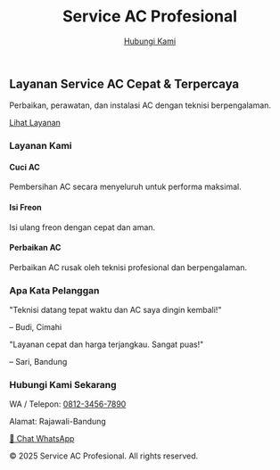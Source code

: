 <!DOCTYPE html>
<html lang="id">
<head>
  <meta charset="UTF-8" />
  <meta name="viewport" content="width=device-width, initial-scale=1.0"/>
  <title>Rajawali AC</title>
  <script src="https://cdn.tailwindcss.com"></script>
  <script>
    tailwind.config = {
      theme: {
        extend: {
          animation: {
            pulseSlow: 'pulse 2s infinite',
          }
        }
      }
    }
  </script>
</head>
<body class="bg-gray-50 text-gray-800">

  <!-- Header -->
  <header class="bg-blue-600 text-white p-6">
    <div class="container mx-auto flex justify-between items-center">
      <h1 class="text-2xl font-bold">Service AC Profesional</h1>
      <a href="#kontak" class="bg-white text-blue-600 px-4 py-2 rounded hover:bg-gray-100 transition">Hubungi Kami</a>
    </div>
  </header>

  <!-- Hero Section -->
  <section class="text-center py-16 bg-white">
    <h2 class="text-4xl font-bold mb-4">Layanan Service AC Cepat & Terpercaya</h2>
    <p class="text-lg mb-6">Perbaikan, perawatan, dan instalasi AC dengan teknisi berpengalaman.</p>
    <a href="#layanan" class="bg-blue-600 text-white px-6 py-3 rounded hover:bg-blue-700 transition">Lihat Layanan</a>
  </section>

  <!-- Layanan -->
  <section id="layanan" class="py-16 bg-gray-100">
    <div class="container mx-auto text-center">
      <h3 class="text-3xl font-bold mb-8">Layanan Kami</h3>
      <div class="grid md:grid-cols-3 gap-6">
        <div class="bg-white p-6 rounded shadow">
          <h4 class="text-xl font-semibold mb-2">Cuci AC</h4>
          <p>Pembersihan AC secara menyeluruh untuk performa maksimal.</p>
        </div>
        <div class="bg-white p-6 rounded shadow">
          <h4 class="text-xl font-semibold mb-2">Isi Freon</h4>
          <p>Isi ulang freon dengan cepat dan aman.</p>
        </div>
        <div class="bg-white p-6 rounded shadow">
          <h4 class="text-xl font-semibold mb-2">Perbaikan AC</h4>
          <p>Perbaikan AC rusak oleh teknisi profesional dan berpengalaman.</p>
        </div>
      </div>
    </div>
  </section>

  <!-- Testimoni -->
  <section class="py-16 bg-white">
    <div class="container mx-auto text-center">
      <h3 class="text-3xl font-bold mb-8">Apa Kata Pelanggan</h3>
      <div class="grid md:grid-cols-2 gap-6">
        <div class="p-6 bg-gray-100 rounded shadow">
          <p>"Teknisi datang tepat waktu dan AC saya dingin kembali!"</p>
          <span class="block mt-2 font-semibold">– Budi, Cimahi</span>
        </div>
        <div class="p-6 bg-gray-100 rounded shadow">
          <p>"Layanan cepat dan harga terjangkau. Sangat puas!"</p>
          <span class="block mt-2 font-semibold">– Sari, Bandung</span>
        </div>
      </div>
    </div>
  </section>

  <!-- Kontak -->
  <section id="kontak" class="py-16 bg-blue-600 text-white">
    <div class="container mx-auto text-center">
      <h3 class="text-3xl font-bold mb-6">Hubungi Kami Sekarang</h3>
      <p class="mb-4">WA / Telepon: <a href="tel:085222241144" class="underline">0812-3456-7890</a></p>
      <p>Alamat: <a ="Rajawali-Bandung" >Rajawali-Bandung
    </div>
  </section>

  <!-- Floating WhatsApp Button -->
  <a href="https://wa.me/6285222241144?text=Halo%2C%20Pak%20Kiki%20saya%20ingin%20tanya%20mengenai%20AC"
     target="_blank"
     class="fixed bottom-6 right-6 bg-green-500 text-white px-5 py-3 rounded-full shadow-lg hover:bg-green-600 transition z-50 animate-pulseSlow">
     📱 Chat WhatsApp
  </a>

  <!-- Footer -->
  <footer class="bg-gray-800 text-white text-center p-4">
    © 2025 Service AC Profesional. All rights reserved.
  </footer>

</body>
</html>
